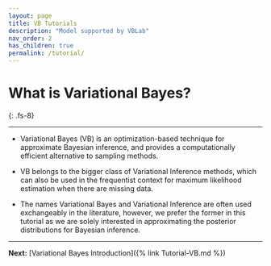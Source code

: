 ```yaml
---
layout: page
title: VB Tutorials
description: "Model supported by VBLab"
nav_order: 2
has_children: true
permalink: /tutorial/
---
```

<!--- Define custom latex syntax -->
<!--- Define custom latex syntax -->
# **What is Variational Bayes?**
{: .fs-8}

---

- Variational Bayes (VB) is an optimization-based technique for approximate Bayesian inference, and provides a computationally efficient alternative to sampling methods.

- VB belongs to the bigger class of Variational Inference methods, which can also be used in the frequentist context for maximum likelihood estimation when there are missing data. 

- The names Variational Bayes and Variational
Inference are often used exchangeably in the literature, however, we prefer
the former in this tutorial as we are solely interested in approximating the
posterior distributions for Bayesian inference.

---
**Next:** [Variational Bayes Introduction]({% link Tutorial-VB.md %})